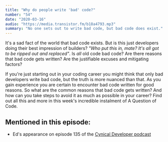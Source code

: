```yaml
---
title: "Why do people write 'bad' code?"
number: "54"
date: "2020-03-16"
audio: "https://media.transistor.fm/b18a4793.mp3"
summary: "No one sets out to write bad code, but bad code does exist."
---
```


It's a sad fact of the world that bad code exists. But is this just developers doing their best impression of builders? *"Who put this in, mate? It's all got to be ripped out and replaced"*. Is *all* old code bad code? Are there reasons that bad code gets written? Are the justifiable excuses and mitigating factors?

If you're just starting out in your coding career you might think that only bad developers write bad code, but the truth is more nuanced than that. As you gain experience you are certain to encounter bad code written for good reasons. So what are the common reasons that bad code gets written? And how can you take steps to avoid it as much as possible in your career? Find out all this and more in this week's incredible instalment of A Question of Code.

## Mentioned in this episode:

* Ed's appearance on episode 135 of the [Cynical Developer podcast](https://cynicaldeveloper.com/podcast/135/)
